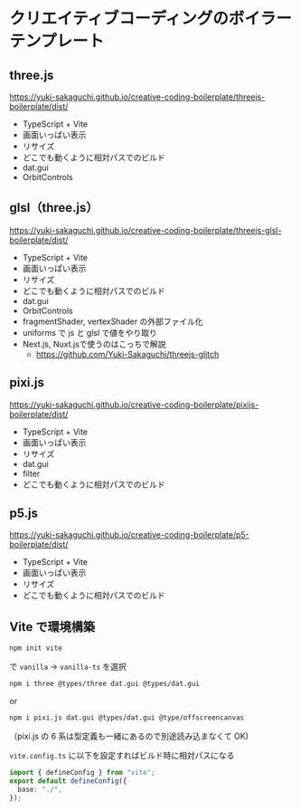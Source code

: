 # クリエイティブコーディングのボイラーテンプレート

## three.js

https://yuki-sakaguchi.github.io/creative-coding-boilerplate/threejs-boilerplate/dist/

- TypeScript + Vite
- 画面いっぱい表示
- リサイズ
- どこでも動くように相対パスでのビルド
- dat.gui
- OrbitControls

## glsl（three.js）

https://yuki-sakaguchi.github.io/creative-coding-boilerplate/threejs-glsl-boilerplate/dist/

- TypeScript + Vite
- 画面いっぱい表示
- リサイズ
- どこでも動くように相対パスでのビルド
- dat.gui
- OrbitControls
- fragmentShader, vertexShader の外部ファイル化
- uniforms で js と glsl で値をやり取り
- Next.js, Nuxt.jsで使うのはこっちで解説
  - https://github.com/Yuki-Sakaguchi/threejs-glitch

## pixi.js

https://yuki-sakaguchi.github.io/creative-coding-boilerplate/pixijs-boilerplate/dist/

- TypeScript + Vite
- 画面いっぱい表示
- リサイズ
- dat.gui
- filter
- どこでも動くように相対パスでのビルド

## p5.js

https://yuki-sakaguchi.github.io/creative-coding-boilerplate/p5-boilerplate/dist/

- TypeScript + Vite
- 画面いっぱい表示
- リサイズ
- どこでも動くように相対パスでのビルド

## Vite で環境構築

```bash
npm init vite
```

で `vanilla` → `vanilla-ts` を選択

```bash
npm i three @types/three dat.gui @types/dat.gui
```

or

```bash
npm i pixi.js dat.gui @types/dat.gui @type/offscreencanvas
```

（pixi.js の 6 系は型定義も一緒にあるので別途読み込まなくて OK)

`vite.config.ts` に以下を設定すればビルド時に相対パスになる

```ts
import { defineConfig } from "vite";
export default defineConfig({
  base: "./",
});
```
